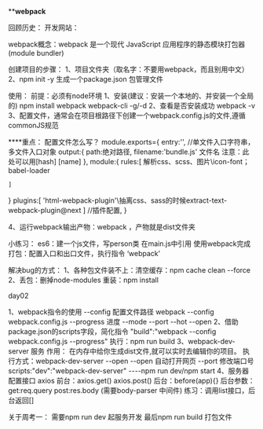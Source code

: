 **********webpack********

回顾历史：
开发网站：

webpack概念：webpack 是一个现代 JavaScript 应用程序的静态模块打包器(module bundler)

创建项目的步骤：
1、项目文件夹（取名字：不要用webpack，而且别用中文）
2、npm init -y  生成一个package.json 包管理文件

使用：
前提：必须有node环境
1、安装(建议：安装一个本地的、并安装一个全局的)
   npm install webpack webpack-cli   -g/-d
2、查看是否安装成功
  webpack -v
3、配置文件，通常会在项目根路径下创建一个webpack.config.js的文件,遵循commonJS规范

 ****重点：  配置文件怎么写？
module.exports={
  entry:'',  //单文件入口字符串，多文件入口对象
  output:{
    path:绝对路径,
    filename:'bundle.js' 文件名      注意：此处可以用[hash] [name]
  },
  module:{
    rules:[
      解析css、scss、图片\icon-font；babel-loader

    ]
  }
  plugins:[
 'html-webpack-plugin'\抽离css、sass的时候extract-text-webpack-plugin@next
  ] //插件配置,
}

4、运行webpack输出产物：webpack ，产物就是dist文件夹

小练习：
 es6：建一个js文件，写person类
 在main.js中引用
 使用webpack完成打包：配置入口和出口文件，执行指令 ‘webpack’
 
解决bug的方式：
1、各种包文件装不上：清空缓存：npm cache clean --force
2、丢包：删掉node-modules 重装：npm install



day02

1、webpack指令的使用
   --config 配置文件路径   webpack --config webpack.config.js
   --progress 进度
   --mode
   --port
   --hot
   --open
  2、借助package.json的scripts字段，简化指令
     "build":"webpack --config webpack.config.js --progress"
     执行：npm run build
3、webpack-dev-server 服务
 作用：  在内存中给你生成dist文件,就可以实时去编辑你的项目。
 执行方式：webpack-dev-server  --open
  --open 自动打开网页
  --port 修改端口号
  scripts:"dev":"webpack-dev-server"   ----npm run dev/npm start
  4、服务器配置接口 axios
   前台：axios.get()  axios.post()
   后台：before(app){}
   后台参数：get:req.query   post:res.body (需要body-parser 中间件)
   练习：调用list接口，后台返回[]



   关于周考一：
   需要npm run dev 起服务开发
   最后npm run build 打包文件